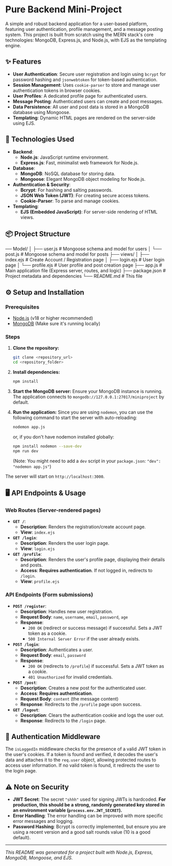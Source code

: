 # Pure Backend Mini-Project

A simple and robust backend application for a user-based platform, featuring user authentication, profile management, and a message posting system. This project is built from scratch using the MERN stack's core technologies: MongoDB, Express.js, and Node.js, with EJS as the templating engine.

## ✨ Features

- **User Authentication**: Secure user registration and login using `bcrypt` for password hashing and `jsonwebtoken` for token-based authentication.
- **Session Management**: Uses `cookie-parser` to store and manage user authentication tokens in browser cookies.
- **User Profiles**: A dedicated profile page for authenticated users.
- **Message Posting**: Authenticated users can create and post messages.
- **Data Persistence**: All user and post data is stored in a MongoDB database using Mongoose.
- **Templating**: Dynamic HTML pages are rendered on the server-side using EJS.

## 🚀 Technologies Used

- **Backend**:
  - **Node.js**: JavaScript runtime environment.
  - **Express.js**: Fast, minimalist web framework for Node.js.
- **Database**:
  - **MongoDB**: NoSQL database for storing data.
  - **Mongoose**: Elegant MongoDB object modeling for Node.js.
- **Authentication & Security**:
  - **Bcrypt**: For hashing and salting passwords.
  - **JSON Web Token (JWT)**: For creating secure access tokens.
  - **Cookie-Parser**: To parse and manage cookies.
- **Templating**:
  - **EJS (Embedded JavaScript)**: For server-side rendering of HTML views.

## 📦 Project Structure
── Model/
│   ├── user.js         # Mongoose schema and model for users
│   └── post.js         # Mongoose schema and model for posts
├── views/
│   ├── index.ejs       # Create Account / Registration page
│   ├── login.ejs       # User login page
│   └── profile.ejs     # User profile and post creation page
├── app.js              # Main application file (Express server, routes, and logic)
├── package.json        # Project metadata and dependencies
└── README.md           # This file


## ⚙️ Setup and Installation

### Prerequisites

- [Node.js](https://nodejs.org/en/download/) (v18 or higher recommended)
- [MongoDB](https://www.mongodb.com/try/download/community) (Make sure it's running locally)

### Steps

1.  **Clone the repository:**
    ```bash
    git clone <repository_url>
    cd <repository_folder>
    ```

2.  **Install dependencies:**
    ```bash
    npm install
    ```

3.  **Start the MongoDB server:**
    Ensure your MongoDB instance is running. The application connects to `mongodb://127.0.0.1:27017/miniproject` by default.

4.  **Run the application:**
    Since you are using `nodemon`, you can use the following command to start the server with auto-reloading:
    ```bash
    nodemon app.js
    ```
    or, if you don't have nodemon installed globally:
    ```bash
    npm install nodemon --save-dev
    npm run dev
    ```
    (Note: You might need to add a `dev` script in your `package.json`: `"dev": "nodemon app.js"`)

The server will start on `http://localhost:3000`.

## 🖥️ API Endpoints & Usage

### Web Routes (Server-rendered pages)

- **`GET /`**:
  - **Description**: Renders the registration/create account page.
  - **View**: `index.ejs`
- **`GET /login`**:
  - **Description**: Renders the user login page.
  - **View**: `login.ejs`
- **`GET /profile`**:
  - **Description**: Renders the user's profile page, displaying their details and posts.
  - **Access**: **Requires authentication**. If not logged in, redirects to `/login`.
  - **View**: `profile.ejs`

### API Endpoints (Form submissions)

- **`POST /register`**:
  - **Description**: Handles new user registration.
  - **Request Body**: `name`, `username`, `email`, `password`, `age`
  - **Response**:
    - `200 OK` (redirect or success message) if successful. Sets a JWT token as a cookie.
    - `500 Internal Server Error` if the user already exists.
- **`POST /login`**:
  - **Description**: Authenticates a user.
  - **Request Body**: `email`, `password`
  - **Response**:
    - `200 OK` (redirects to `/profile`) if successful. Sets a JWT token as a cookie.
    - `401 Unauthorized` for invalid credentials.
- **`POST /post`**:
  - **Description**: Creates a new post for the authenticated user.
  - **Access**: **Requires authentication**.
  - **Request Body**: `content` (the message content)
  - **Response**: Redirects to the `/profile` page upon success.
- **`GET /logout`**:
  - **Description**: Clears the authentication cookie and logs the user out.
  - **Response**: Redirects to the `/login` page.

## 🔐 Authentication Middleware

The `isLoggedIn` middleware checks for the presence of a valid JWT token in the user's cookies. If a token is found and verified, it decodes the user's data and attaches it to the `req.user` object, allowing protected routes to access user information. If no valid token is found, it redirects the user to the login page.

## ⚠️ Note on Security

- **JWT Secret**: The secret `"shhh"` used for signing JWTs is hardcoded. **For production, this should be a strong, randomly generated key stored in an environment variable (`process.env.JWT_SECRET`).**
- **Error Handling**: The error handling can be improved with more specific error messages and logging.
- **Password Hashing**: Bcrypt is correctly implemented, but ensure you are using a recent version and a good salt rounds value (10 is a good default).

---
_This README was generated for a project built with Node.js, Express, MongoDB, Mongoose, and EJS._